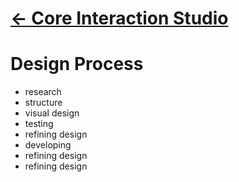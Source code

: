 # [← Core Interaction Studio](../../)

# Design Process

- research
- structure
- visual design
- testing
- refining design
- developing
- refining design
- refining design